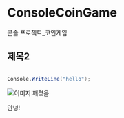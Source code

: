 # ConsoleCoinGame
 콘솔 프로젝트_코인게임

## 제목2

```cs

Console.WriteLine("hello");

```

![이미지 깨졌음](https://develrocket-bucket.s3.ap-northeast-2.amazonaws.com/learning/XRP-101/XRP-10103_OOPnDataStructure/XRP-1010301_OOPDevelopment/XRP-101030104_ClassStatic/img_01.png)


안녕!
